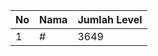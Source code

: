 | No | Nama            | Jumlah Level |
|----|-----------------|--------------|
| 1  | #    |    3649        |
